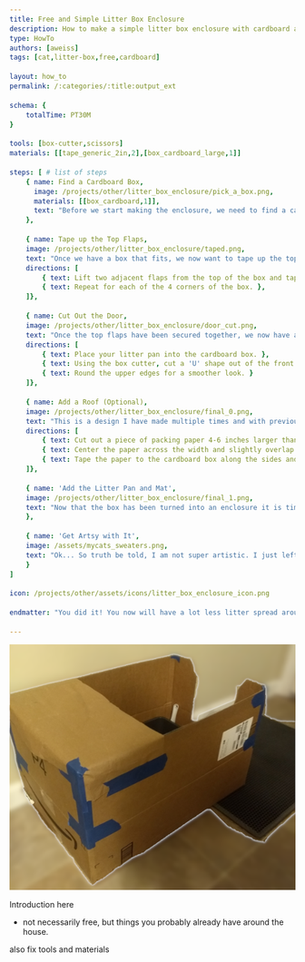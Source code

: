 ```yaml
---
title: Free and Simple Litter Box Enclosure
description: How to make a simple litter box enclosure with cardboard and tape.
type: HowTo
authors: [aweiss]
tags: [cat,litter-box,free,cardboard]

layout: how_to
permalink: /:categories/:title:output_ext

schema: {
    totalTime: PT30M
}

tools: [box-cutter,scissors]
materials: [[tape_generic_2in,2],[box_cardboard_large,1]]

steps: [ # list of steps
    { name: Find a Cardboard Box,
      image: /projects/other/litter_box_enclosure/pick_a_box.png,
      materials: [[box_cardboard,1]],
      text: "Before we start making the enclosure, we need to find a cardboard box that can hold. I typically buy 25lb bags of litter off of amazon which come in boxes that are about 1.5x2.5 feet and about 6-8 inches tall. We have massive litter pan for our cats that perfectly fit into these boxes. Any box that fits the litter pan will do though, but I would definitely recommend trying to put the litter pan in the box before you start making the enclosure. The height isn't a huge issue because the top part of the box will add the height we need.",
    },

    { name: Tape up the Top Flaps,
    image: /projects/other/litter_box_enclosure/taped.png,
    text: "Once we have a box that fits, we now want to tape up the top edges. This will give the box the height that we need to keep the litter contained.",
    directions: [
        { text: Lift two adjacent flaps from the top of the box and tape them together at the corner. One piece of tape going along the seam and another across the seam keeps in the litter and create a more robust enclosure. },
        { text: Repeat for each of the 4 corners of the box. },
    ]},

    { name: Cut Out the Door,
    image: /projects/other/litter_box_enclosure/door_cut.png,
    text: "Once the top flaps have been secured together, we now have a very tall and large box. We need to now cut a nice doorway for our little kitties to be able to get in and out! For these steps we will use a box-cutter",
    directions: [
        { text: Place your litter pan into the cardboard box. },
        { text: Using the box cutter, cut a 'U' shape out of the front of the box large enough for your cat (or other animal) to make it in and out and slightly above the top of the litter pan. },
        { text: Round the upper edges for a smoother look. }
    ]},
    
    { name: Add a Roof (Optional),
    image: /projects/other/litter_box_enclosure/final_0.png,
    text: "This is a design I have made multiple times and with previous designs I simply stopped at the previous step and called it a day. I found that one of our cats would jump out the back, spilling litter all over the floor on his way. Even adding a partial roof has deterred our kitties from jumping out and convinced them to use the front entrance (which has a litter mat by it). A roof could be made our of more cardboard, but we also had some extra packing paper laying around that was quick and easy to use.",
    directions: [
        { text: Cut out a piece of packing paper 4-6 inches larger than the width of the box },
        { text: Center the paper across the width and slightly overlap the back of the box with the paper },
        { text: Tape the paper to the cardboard box along the sides and back edges to hold it in place }
    ]},

    { name: 'Add the Litter Pan and Mat',
    image: /projects/other/litter_box_enclosure/final_1.png,
    text: "Now that the box has been turned into an enclosure it is time to add the litter pan (if it is not already in there)! The partially open top of the enclosure is great as it lets you easily scoop the litter without having to take anything off of the enclosure. I'd also recomment placing a litter catching mat outside the entrance to try and contain most of the litter that makes its way out."
    },

    { name: 'Get Artsy with It',
    image: /assets/mycats_sweaters.png,
    text: "Ok... So truth be told, I am not super artistic. I just left my enclosure looking like an taped up cardboard box, but like most people they think this looks like trash and don't want that in their house. The cardboard and paper can always paint, color, cover in fabric, or even bedazzle your new litter box enclosure to make it fit in better with the home decor. Because mine is very boring, I have provided a picture of my cats in sweaters when they were still kittens."
    }
]

icon: /projects/other/assets/icons/litter_box_enclosure_icon.png

endmatter: "You did it! You now will have a lot less litter spread around without having to spend money on a purpose built enclosure (which can get expensive... we have one). I even tend to build a new one of these every few times I order litter (and get a new box) to keep everything extra clean."

---
```



<img src='/projects/other/litter_box_enclosure/final_0.png' class='post_image' alt='litter box enclosure completed'>

Introduction here

- not necessarily free, but things you probably already have around the house.

also fix tools and materials

